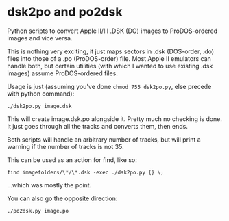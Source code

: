 # dsk2po and po2dsk
Python scripts to convert Apple II/III .DSK (DO) images to ProDOS-ordered images
and vice versa.

This is nothing very exciting, it just maps sectors in .dsk (DOS-order, .do) files
into those of a .po (ProDOS-order) file.  Most Apple II emulators can handle both,
but certain utilities (with which I wanted to use existing .dsk images) assume
ProDOS-ordered files.

Usage is just (assuming you've done `chmod 755 dsk2po.py`, else precede with python command):

    ./dsk2po.py image.dsk

This will create image.dsk.po alongside it.  Pretty much no checking is done.
It just goes through all the tracks and converts them, then ends.

Both scripts will handle an arbitrary number of tracks, but will print a
warning if the number of tracks is not 35.

This can be used as an action for find, like so:

    find imagefolders/\*/\*.dsk -exec ./dsk2po.py {} \;

...which was mostly the point.

You can also go the opposite direction:

    ./po2dsk.py image.po
